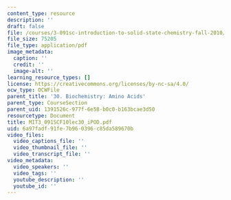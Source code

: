 ```yaml
---
content_type: resource
description: ''
draft: false
file: /courses/3-091sc-introduction-to-solid-state-chemistry-fall-2010/6a97fadf91fe7b960396c85da589670b_MIT3_091SCF10lec30_iPOD.pdf
file_size: 75205
file_type: application/pdf
image_metadata:
  caption: ''
  credit: ''
  image-alt: ''
learning_resource_types: []
license: https://creativecommons.org/licenses/by-nc-sa/4.0/
ocw_type: OCWFile
parent_title: '30. Biochemistry: Amino Acids'
parent_type: CourseSection
parent_uid: 1391526c-977f-6e58-b0c0-b163bcae3d50
resourcetype: Document
title: MIT3_091SCF10lec30_iPOD.pdf
uid: 6a97fadf-91fe-7b96-0396-c85da589670b
video_files:
  video_captions_file: ''
  video_thumbnail_file: ''
  video_transcript_file: ''
video_metadata:
  video_speakers: ''
  video_tags: ''
  youtube_description: ''
  youtube_id: ''
---
```

